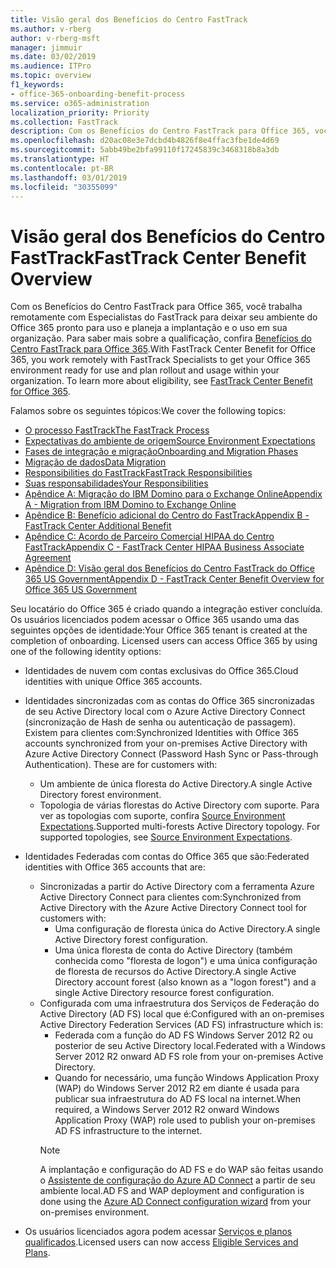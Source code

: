 ```yaml
---
title: Visão geral dos Benefícios do Centro FastTrack
ms.author: v-rberg
author: v-rberg-msft
manager: jimmuir
ms.date: 03/02/2019
ms.audience: ITPro
ms.topic: overview
f1_keywords:
- office-365-onboarding-benefit-process
ms.service: o365-administration
localization_priority: Priority
ms.collection: FastTrack
description: Com os Benefícios do Centro FastTrack para Office 365, você trabalha remotamente com Especialistas do FastTrack para deixar seu ambiente do Office 365 pronto para uso e planeja a implantação e o uso em sua organização. Para saber mais sobre a qualificação, confira Benefícios do Centro FastTrack para Office 365.
ms.openlocfilehash: d20ac08e3e7dcbd4b4826f8e4ffac3fbe1de4d69
ms.sourcegitcommit: 5abb49be2bfa99110f17245839c3468318b8a3db
ms.translationtype: HT
ms.contentlocale: pt-BR
ms.lasthandoff: 03/01/2019
ms.locfileid: "30355099"
---
```

# <a name="fasttrack-center-benefit-overview"></a><span data-ttu-id="4e341-104">Visão geral dos Benefícios do Centro FastTrack</span><span class="sxs-lookup"><span data-stu-id="4e341-104">FastTrack Center Benefit Overview</span></span>

<span data-ttu-id="4e341-p102">Com os Benefícios do Centro FastTrack para Office 365, você trabalha remotamente com Especialistas do FastTrack para deixar seu ambiente do Office 365 pronto para uso e planeja a implantação e o uso em sua organização. Para saber mais sobre a qualificação, confira [Benefícios do Centro FastTrack para Office 365](O365-fasttrack-benefit-for-office-365.md).</span><span class="sxs-lookup"><span data-stu-id="4e341-p102">With FastTrack Center Benefit for Office 365, you work remotely with FastTrack Specialists to get your Office 365 environment ready for use and plan rollout and usage within your organization. To learn more about eligibility, see [FastTrack Center Benefit for Office 365](O365-fasttrack-benefit-for-office-365.md).</span></span>
  
<span data-ttu-id="4e341-107">Falamos sobre os seguintes tópicos:</span><span class="sxs-lookup"><span data-stu-id="4e341-107">We cover the following topics:</span></span>
- [<span data-ttu-id="4e341-108">O processo FastTrack</span><span class="sxs-lookup"><span data-stu-id="4e341-108">The FastTrack Process</span></span>](O365-fasttrack-process.md) 
- [<span data-ttu-id="4e341-109">Expectativas do ambiente de origem</span><span class="sxs-lookup"><span data-stu-id="4e341-109">Source Environment Expectations</span></span>](O365-source-environment-expectations.md)
- [<span data-ttu-id="4e341-110">Fases de integração e migração</span><span class="sxs-lookup"><span data-stu-id="4e341-110">Onboarding and Migration Phases</span></span>](O365-onboarding-and-migration.md)
- [<span data-ttu-id="4e341-111">Migração de dados</span><span class="sxs-lookup"><span data-stu-id="4e341-111">Data Migration</span></span>](O365-data-migration.md)
- [<span data-ttu-id="4e341-112">Responsibilities do FastTrack</span><span class="sxs-lookup"><span data-stu-id="4e341-112">FastTrack Responsibilities</span></span>](O365-fasttrack-responsibilities.md)
- [<span data-ttu-id="4e341-113">Suas responsabilidades</span><span class="sxs-lookup"><span data-stu-id="4e341-113">Your Responsibilities</span></span>](O365-your-responsibilities.md) 
- [<span data-ttu-id="4e341-114">Apêndice A: Migração do IBM Domino para o Exchange Online</span><span class="sxs-lookup"><span data-stu-id="4e341-114">Appendix A - Migration from IBM Domino to Exchange Online</span></span>](O365-from-ibm-domino-to-exchange-online.md)
- [<span data-ttu-id="4e341-115">Apêndice B: Benefício adicional do Centro do FastTrack</span><span class="sxs-lookup"><span data-stu-id="4e341-115">Appendix B - FastTrack Center Additional Benefit</span></span>](O365-fasttrack-additional-benefits.md)
- [<span data-ttu-id="4e341-116">Apêndice C: Acordo de Parceiro Comercial HIPAA do Centro FastTrack</span><span class="sxs-lookup"><span data-stu-id="4e341-116">Appendix C - FastTrack Center HIPAA Business Associate Agreement</span></span>](O365-hipaa-business-associate-agreement.md)
- [<span data-ttu-id="4e341-117">Apêndice D: Visão geral dos Benefícios do Centro FastTrack do Office 365 US Government</span><span class="sxs-lookup"><span data-stu-id="4e341-117">Appendix D - FastTrack Center Benefit Overview for Office 365 US Government</span></span>](US-Gov-appendix-overview.md)
    
<span data-ttu-id="4e341-p103">Seu locatário do Office 365 é criado quando a integração estiver concluída. Os usuários licenciados podem acessar o Office 365 usando uma das seguintes opções de identidade:</span><span class="sxs-lookup"><span data-stu-id="4e341-p103">Your Office 365 tenant is created at the completion of onboarding. Licensed users can access Office 365 by using one of the following identity options:</span></span>
- <span data-ttu-id="4e341-120">Identidades de nuvem com contas exclusivas do Office 365.</span><span class="sxs-lookup"><span data-stu-id="4e341-120">Cloud identities with unique Office 365 accounts.</span></span>
- <span data-ttu-id="4e341-p104">Identidades sincronizadas com as contas do Office 365 sincronizadas de seu Active Directory local com o Azure Active Directory Connect (sincronização de Hash de senha ou autenticação de passagem). Existem para clientes com:</span><span class="sxs-lookup"><span data-stu-id="4e341-p104">Synchronized Identities with Office 365 accounts synchronized from your on-premises Active Directory with Azure Active Directory Connect (Password Hash Sync or Pass-through Authentication). These are for customers with:</span></span>
  - <span data-ttu-id="4e341-123">Um ambiente de única floresta do Active Directory.</span><span class="sxs-lookup"><span data-stu-id="4e341-123">A single Active Directory forest environment.</span></span>
  - <span data-ttu-id="4e341-p105">Topologia de várias florestas do Active Directory com suporte. Para ver as topologias com suporte, confira [Source Environment Expectations](O365-source-environment-expectations.md).</span><span class="sxs-lookup"><span data-stu-id="4e341-p105">Supported multi-forests Active Directory topology. For supported topologies, see [Source Environment Expectations](O365-source-environment-expectations.md).</span></span>
- <span data-ttu-id="4e341-126">Identidades Federadas com contas do Office 365 que são:</span><span class="sxs-lookup"><span data-stu-id="4e341-126">Federated identities with Office 365 accounts that are:</span></span>
  - <span data-ttu-id="4e341-127">Sincronizadas a partir do Active Directory com a ferramenta Azure Active Directory Connect para clientes com:</span><span class="sxs-lookup"><span data-stu-id="4e341-127">Synchronized from Active Directory with the Azure Active Directory Connect tool for customers with:</span></span>
      - <span data-ttu-id="4e341-128">Uma configuração de floresta única do Active Directory.</span><span class="sxs-lookup"><span data-stu-id="4e341-128">A single Active Directory forest configuration.</span></span>
      - <span data-ttu-id="4e341-129">Uma única floresta de conta do Active Directory (também conhecida como "floresta de logon") e uma única configuração de floresta de recursos do Active Directory.</span><span class="sxs-lookup"><span data-stu-id="4e341-129">A single Active Directory account forest (also known as a "logon forest") and a single Active Directory resource forest configuration.</span></span>
  - <span data-ttu-id="4e341-130">Configurada com uma infraestrutura dos Serviços de Federação do Active Directory (AD FS) local que é:</span><span class="sxs-lookup"><span data-stu-id="4e341-130">Configured with an on-premises Active Directory Federation Services (AD FS) infrastructure which is:</span></span>
      - <span data-ttu-id="4e341-131">Federada com a função do AD FS Windows Server 2012 R2 ou posterior de seu Active Directory local.</span><span class="sxs-lookup"><span data-stu-id="4e341-131">Federated with a Windows Server 2012 R2 onward AD FS role from your on-premises Active Directory.</span></span>
      - <span data-ttu-id="4e341-132">Quando for necessário, uma função Windows Application Proxy (WAP) do Windows Server 2012 R2 em diante é usada para publicar sua infraestrutura do AD FS local na internet.</span><span class="sxs-lookup"><span data-stu-id="4e341-132">When required, a Windows Server 2012 R2 onward Windows Application Proxy (WAP) role used to publish your on-premises AD FS infrastructure to the internet.</span></span>
    > [!NOTE]
    > <span data-ttu-id="4e341-133">A implantação e configuração do AD FS e do WAP são feitas usando o [Assistente de configuração do Azure AD Connect](https://go.microsoft.com/fwlink/?linkid=844794) a partir de seu ambiente local.</span><span class="sxs-lookup"><span data-stu-id="4e341-133">AD FS and WAP deployment and configuration is done using the [Azure AD Connect configuration wizard](https://go.microsoft.com/fwlink/?linkid=844794) from your on-premises environment.</span></span> 
  
- <span data-ttu-id="4e341-134">Os usuários licenciados agora podem acessar [Serviços e planos qualificados](M365-eligible-services-and-plans.md).</span><span class="sxs-lookup"><span data-stu-id="4e341-134">Licensed users can now access [Eligible Services and Plans](M365-eligible-services-and-plans.md).</span></span>
    

 
